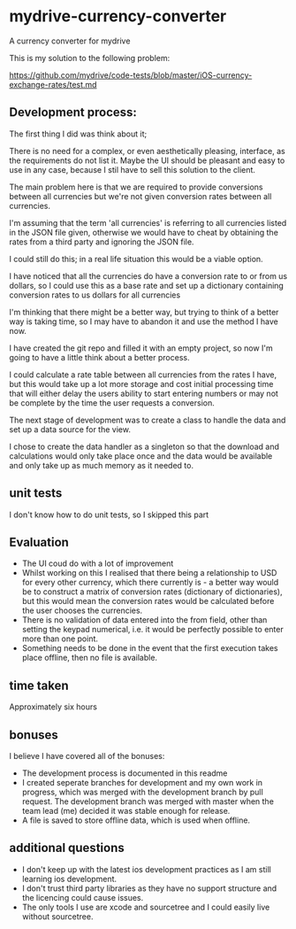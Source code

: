 # mydrive-currency-converter
A currency converter for mydrive

This is my solution to the following problem:

https://github.com/mydrive/code-tests/blob/master/iOS-currency-exchange-rates/test.md

## Development process:

The first thing I did was think about it;

There is no need for a complex, or even aesthetically pleasing, interface, as the requirements do not list it.
Maybe the UI should be pleasant and easy to use in any case, because I stil have to sell this solution to the client.

The main problem here is that we are required to provide conversions between all currencies but we're not given conversion rates between all currencies.

I'm assuming that the term 'all currencies' is referring to all currencies listed in the JSON file given, otherwise we would have to cheat by obtaining the rates from a third party and ignoring the JSON file.

I could still do this; in a real life situation this would be a viable option.

I have noticed that all the currencies do have a conversion rate to or from us dollars, so I could use this as a base rate and set up a dictionary containing conversion rates to us dollars for all currencies

I'm thinking that there might be a better way, but trying to think of a better way is taking time, so I may have to abandon it and use the method I have now.

I have created the git repo and filled it with an empty project, so now I'm going to have a little think about a better process.

I could calculate a rate table between all currencies from the rates I have, but this would take up a lot more storage and cost initial processing time that will either delay the users ability to start entering numbers or may not be complete by the time the user requests a conversion.

The next stage of development was to create a class to handle the data and set up a data source for the view.

I chose to create the data handler as a singleton so that the download and calculations would only take place once and the data would be available and only take up as much memory as it needed to.

## unit tests
I don't know how to do unit tests, so I skipped this part

## Evaluation
- The UI coud do with a lot of improvement
- Whilst working on this I realised that there being a relationship to USD for every other currency, which there currently is - a better way would be to construct a matrix of conversion rates (dictionary of dictionaries), but this would mean the conversion rates would be calculated before the user chooses the currencies.
- There is no validation of data entered into the from field, other than setting the keypad numerical, i.e. it would be perfectly possible to enter more than one point.
- Something needs to be done in the event that the first execution takes place offline, then no file is available.

## time taken
Approximately six hours

## bonuses
I believe I have covered all of the bonuses:
- The development process is documented in this readme
- I created seperate branches for development and my own work in progress, which was merged with the development branch by pull request. The development branch was merged with master when the team lead (me) decided it was stable enough for release.
- A file is saved to store offline data, which is used when offline.

## additional questions
- I don't keep up with the latest ios development practices as I am still learning ios development.
- I don't trust third party libraries as they have no support structure and the licencing could cause issues.
- The only tools I use are xcode and sourcetree and I could easily live without sourcetree.
